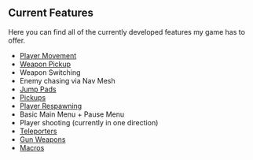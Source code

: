 
## Current Features ##

Here you can find all of the currently developed features my game has to offer.

- [Player Movement](./features/playermovement.md)
- [Weapon Pickup](./features/weaponpickup.md)
- Weapon Switching
- Enemy chasing via Nav Mesh
- [Jump Pads](./features/jumppads.md)
- [Pickups](./features/pickup.md)
- [Player Respawning](./features/playerrespawning.md)
- Basic Main Menu + Pause Menu
- Player shooting (currently in one direction)
- [Teleporters](./features/teleporters.md)
- [Gun Weapons](./features/gunweapons.md)
- [Macros](./features/macros.md)
